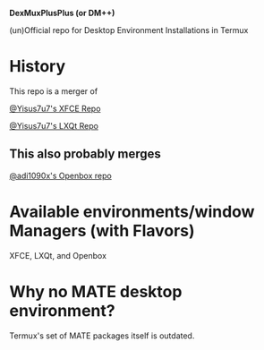 **DexMuxPlusPlus (or DM++)**

(un)Official repo for Desktop Environment Installations in Termux 

# History
This repo is a merger of

[@Yisus7u7's XFCE Repo]()

[@Yisus7u7's LXQt Repo]()

## This also probably merges
[@adi1090x's Openbox repo]()

# Available environments/window Managers (with Flavors)
XFCE, LXQt, and Openbox

# Why no MATE desktop environment?
Termux's set of MATE packages itself is outdated.
